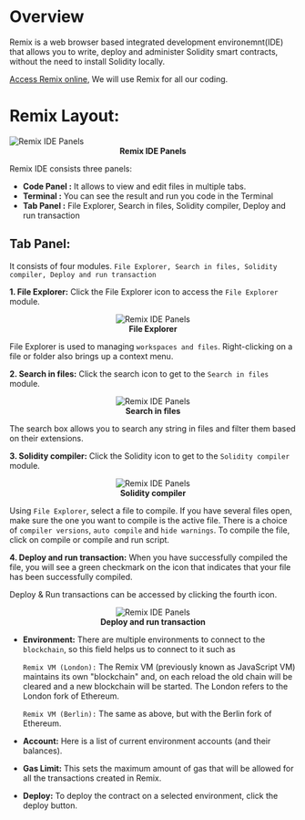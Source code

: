 # Overview

Remix is a web browser based integrated development environemnt(IDE) that allows you to write, deploy and administer Solidity smart contracts, without the need to install Solidity locally.

<a href="https://remix.ethereum.org" target="_blank">Access Remix online</a>, We will use Remix for all our coding.

# Remix Layout:

<img class="image" alt="Remix IDE Panels"  src="./assets/images/remix-ide-panels.JPG" >
<b><center class="img-label">Remix IDE Panels</center></b>

 Remix IDE consists three panels:

 - **Code Panel :** It allows to view and edit files in multiple tabs.
 - **Terminal :** You can see the result and run you code in the Terminal
 - **Tab Panel :** File Explorer, Search in files, Solidity compiler, Deploy and run transaction

## Tab Panel: 
It consists of four modules. `File Explorer, Search in files, Solidity compiler, Deploy and run transaction`

**1. File Explorer:** Click the File Explorer icon to access the `File Explorer` module.

<center><img class="image" alt="Remix IDE Panels"  src="./assets/images/file-explorer.JPG" ></center>
<b><center class="img-label">File Explorer</center></b>

File Explorer is used to managing `workspaces and files`. Right-clicking on a file or folder also brings up a context menu.

**2. Search in files:** Click the search icon to get to the `Search in files` module.

<center><img class="image" alt="Remix IDE Panels"  src="./assets/images/search-in-files.JPG" ></center>
<b><center class="img-label">Search in files</center></b>

The search box allows you to search any string in files and filter them based on their extensions.

**3. Solidity compiler:** Click the Solidity icon to get to the `Solidity compiler` module.

<center><img class="image" alt="Remix IDE Panels"  src="./assets/images/remix-compiler.JPG" id="image"></center>
<b><center class="img-label">Solidity compiler</center></b>

Using `File Explorer`, select a file to compile. If you have several files open, make sure the one you want to compile is the active file. There is a choice of `compiler versions`, `auto compile` and `hide warnings`. To compile the file, click on compile or compile and run script.

**4. Deploy and run transaction:** When you have successfully compiled the file, you will see a green checkmark on the icon that indicates that your file has been successfully compiled.

Deploy & Run transactions can be accessed by clicking the fourth icon.

<center><img class="image" alt="Remix IDE Panels"  src="./assets/images/deploy-transaction.JPG" ></center>
<b><center class="img-label">Deploy and run transaction</center></b>

- **Environment:** There are multiple environments to connect to the `blockchain`, so this field helps us to connect to it such as 

    `Remix VM (London):` The Remix VM (previously known as JavaScript VM) maintains its own "blockchain" and, on each reload the old chain will be cleared and a new blockchain will be started. The London refers to the London fork of Ethereum.

    `Remix VM (Berlin):` The same as above, but with the Berlin fork of Ethereum.

- **Account:** Here is a list of current environment accounts (and their balances).

- **Gas Limit:** This sets the maximum amount of gas that will be allowed for all the transactions created in Remix.

- **Deploy:** To deploy the contract on a selected environment, click the deploy button.
